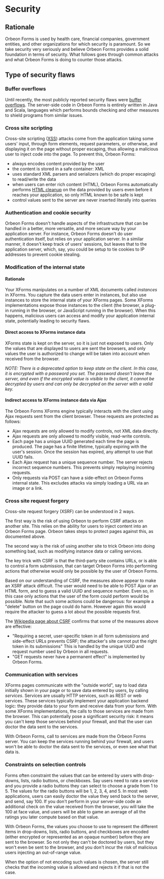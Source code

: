 # Security
  
<!-- toc -->

## Rationale

Orbeon Forms is used by health care, financial companies, government entities, and other organizations for which security is paramount. So we take security very seriously and believe Orbeon Forms provides a solid foundation in terms of security. What follows goes through common attacks and what Orbeon Forms is doing to counter those attacks.  

## Type of security flaws

### Buffer overflows

Until recently, the most publicly reported security flaws were [buffer overflows][1]. The server-side code in Orbeon Forms is entirely written in Java and Scala, languages which performs bounds checking and other measures to shield programs from similar issues.

### Cross site scripting

Cross-site scripting ([XSS][2]) attacks come from the application taking some users' input, through form elements, request parameters, or otherwise, and displaying it on the page without proper escaping, thus allowing a malicious user to inject code into the page. To prevent this, Orbeon Forms:  

* always encodes content provided by the user
* the content is stored in a safe container: XML
* uses standard XML parsers and serializers (which do proper escaping)  to read/write the data   
* when users can enter rich content (HTML), Orbeon Forms automatically performs [HTML cleanup][3] on the data provided by users even before it reaches your application, so only HTML known to be safe is kept
* control values sent to the server are never inserted literally into queries  

### Authentication and cookie security

Orbeon Forms doesn't handle aspects of the infrastructure that can be handled in a better, more versatile, and more secure way by your application server. For instance, Orbeon Forms doesn't do user authentication itself, but relies on your application server. In a similar manner, it doesn't keep track of users' sessions, but leaves that to the application server, which, say, you could be setup to tie cookies to IP addresses to prevent cookie stealing.  

### Modification of the internal state

#### Rationale

Your XForms manipulates on a number of XML documents called _instances_ in XForms. You capture the data users enter in instances, but also use instances to store the internal state of your XForms pages. Some XForms implementations expose those instances to the client (the browser, a plug-in running in the browser, or JavaScript running in the browser). When this happens, malicious users can access and modify your application internal state, potentially leading to security flaws.  

#### Direct access to XForms instance data

XForms state is kept on the server, so it is just not exposed to users. Only the values that are displayed to users are sent the browsers, and only values the user is authorized to change will be taken into account when received from the browser.

_NOTE: There is a deprecated option to keep state on the client. In this case, it is encrypted with a password you set. The password doesn't leave the server, and even if the encrypted value is visible to the client, it cannot be decrypted by users and can only be decrypted on the server with a valid key._

#### Indirect access to XForms instance data via Ajax

The Orbeon Forms XForms engine typically interacts with the client using Ajax requests sent from the client browser. These requests are protected as follows:

* Ajax requests are only allowed to modify controls, not XML data directly.
* Ajax requests are only allowed to modify visible, read-write controls.
* Each page has a unique UUID generated each time the page is produced. The page has a finite lifetime, typically expiring with the user's session. Once the session has expired, any attempt to use that UUID fails.
* Each Ajax request has a unique sequence number. The server rejects incorrect sequence numbers. This prevents simply replaying incoming requests.
* Only requests via POST can have a side-effect on Orbeon Forms internal state. This excludes attacks via simply loading a URL via an image or a link.

### Cross site request forgery

Cross-site request forgery (XSRF) can be understood in 2 ways.

The first way is the risk of using Orbeon to perform CSRF attacks on another site. This relies on the ability for users to inject content into an Orbeon Forms page. Orbeon takes steps to protect pages against this, as documented above.

The second way is the risk of using another site to trick Orbeon into doing something bad, such as modifying instance data or calling services.

The key trick with CSRF is that the third-party site contains URLs, or is able to control a form submission, that can target Orbeon Forms into performing actions that otherwise would only be possible by the user of Orbeon Forms.

Based on our understanding of CSRF, the measures above appear to make an XSRF attack difficult. The user would need to be able to POST Ajax or an HTML form, and to guess a valid UUID and sequence number. Even so, in this case only actions that the user of the form could perform would be possible. Note that such some actions could be dangerous: for example a "delete" button on the page could do harm. However again this would require the attacker to guess a lot about the possible requests first.

The [Wikipedia page about CSRF][4] confirms that some of the measures above are effective:

* "Requiring a secret, user-specific token in all form submissions and side-effect URLs prevents CSRF; the attacker's site cannot put the right token in its submissions"  This is handled by the unique UUID and request number used by Orbeon in all requests.
* "GET requests never have a permanent effect" is implemented by Orbeon Forms.

### Communication with services

XForms pages communicate with the "outside world", say to load data initially shown in your page or to save data entered by users, by calling _services_. Services are usually HTTP services, such as REST or web services. These services typically implement your application backend logic: they provide data to your form and receive data from your form. With some XForms implementations, the calls to those services are made from the browser. This can potentially pose a significant security risk: it means you can't keep those services behind your firewall, and that the user can doctor the data sent to the services.

With Orbeon Forms, call to services are made from the Orbeon Forms server. You can keep the services running behind your firewall, and users won't be able to doctor the data sent to the services, or even see what that data is.  

### Constraints on selection controls

Forms often constraint the values that can be entered by users with drop-downs, lists, radio buttons, or checkboxes. Say users need to rate a service and you provide a radio buttons they can select to choose a grade from 1 to 5. The values for the radio buttons will be 1, 2, 3, 4, and 5. In most web applications, users can easily doctor the value they send back to the server, and send, say 100. If you don't perform in your server-side code an additional check on the value received from the browser, you will take the 100 at face value, and users will be able to game an average of all the ratings you later compute based on that value.

With Orbeon Forms, the values you choose to use to represent the different items in drop-downs, lists, radio buttons, and checkboxes are encoded (either encrypted or represented as an opaque number) before they are sent to the browser. So not only they can't be doctored by users, but they won't even be sent to the browser, and you don't incur the risk of malicious users injecting an out-of-range value.

When the option of not encoding such values is chosen, the server still checks that the incoming value is allowed and rejects it if that is not the case. 

[1]: http://en.wikipedia.org/wiki/Buffer_overflow
[2]: http://en.wikipedia.org/wiki/Cross-site_scripting
[3]: ../../xforms/controls/textarea.md#html-cleanup
[4]: http://en.wikipedia.org/wiki/Cross-site_request_forgery
